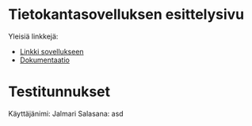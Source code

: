 # Tietokantasovelluksen esittelysivu

Yleisiä linkkejä:

* [Linkki sovellukseen](https://ttiira.users.cs.helsinki.fi/tsoha)
* [Dokumentaatio](doc/dokumentaatio.pdf)

# Testitunnukset
Käyttäjänimi: Jalmari
Salasana: asd
